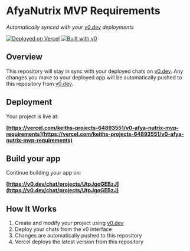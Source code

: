 # AfyaNutrix MVP Requirements

*Automatically synced with your [v0.dev](https://v0.dev) deployments*

[![Deployed on Vercel](https://img.shields.io/badge/Deployed%20on-Vercel-black?style=for-the-badge&logo=vercel)](https://vercel.com/keiths-projects-64893551/v0-afya-nutrix-mvp-requirements)
[![Built with v0](https://img.shields.io/badge/Built%20with-v0.dev-black?style=for-the-badge)](https://v0.dev/chat/projects/UtpJgoGEBzJ)

## Overview

This repository will stay in sync with your deployed chats on [v0.dev](https://v0.dev).
Any changes you make to your deployed app will be automatically pushed to this repository from [v0.dev](https://v0.dev).

## Deployment

Your project is live at:

**[https://vercel.com/keiths-projects-64893551/v0-afya-nutrix-mvp-requirements](https://vercel.com/keiths-projects-64893551/v0-afya-nutrix-mvp-requirements)**

## Build your app

Continue building your app on:

**[https://v0.dev/chat/projects/UtpJgoGEBzJ](https://v0.dev/chat/projects/UtpJgoGEBzJ)**

## How It Works

1. Create and modify your project using [v0.dev](https://v0.dev)
2. Deploy your chats from the v0 interface
3. Changes are automatically pushed to this repository
4. Vercel deploys the latest version from this repository